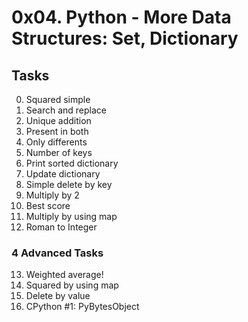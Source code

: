 # 0x04. Python - More Data Structures: Set, Dictionary




## Tasks
0. Squared simple
1. Search and replace 
2. Unique addition 
3. Present in both 
4. Only differents 
5. Number of keys 
6. Print sorted dictionary 
7. Update dictionary 
8. Simple delete by key 
9. Multiply by 2 
10. Best score 
11. Multiply by using map 
12. Roman to Integer 
       
### 4 Advanced Tasks
13. Weighted average! 
14. Squared by using map 
15. Delete by value 
16. CPython #1: PyBytesObject 

